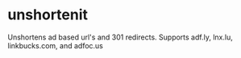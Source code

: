 unshortenit
===========

Unshortens ad based url's and 301 redirects. Supports adf.ly, lnx.lu, linkbucks.com, and adfoc.us
